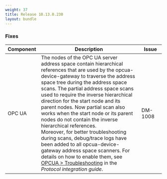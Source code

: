 ```yaml
---
weight: 37
title: Release 10.13.0.230
layout: bundle
---
```


<!--10.13.0.187-10.13.0.230-->

### Fixes

<div><table ><colgroup>
<col style="width: 15%;"><col style="width: 70%;"><col style="width: 15%;"></colgroup>
<thead><tr>
<th>
Component</th>
<th>
Description</th>
<th>
Issue</th>
</tr>
</thead><tbody>

<tr>
<td>
OPC UA</td>
<td> The nodes of the OPC UA server address space contain hierarchical references that are used by the opcua-device-gateway to traverse the address space tree during the address space scans. The partial address space scans used to require the inverse hierarchical direction for the start node and its parent nodes. Now partial scan also works when the start node or its parent nodes do not contain the inverse hierarchical references.  
<br>
Moreover, for better troubleshooting during scans, debug/trace logs have been added to all opcua-device-gateway address space scanners. For details on how to enable them, see <a href="https://cumulocity.com/guides/10.13.0/protocol-integration/opcua/#changing-the-log-level-for-troubleshooting" class="no-ajaxy">OPCUA > Troubleshooting</a> in the <i>Protocol integration guide</i>. 
<td>
DM-1008</td>
</tr>

</tbody></table></div>
